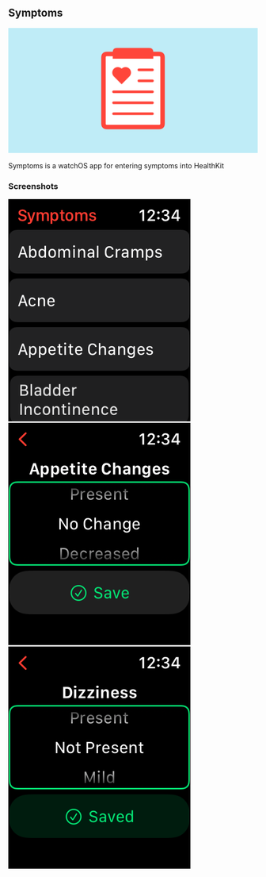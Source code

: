 ## Symptoms

![Banner](docs/banner.png)

Symptoms is a watchOS app for entering symptoms into HealthKit

### Screenshots

![Symptoms list view](Screenshots/0_home.png)
![Appetite Changes detail view](Screenshots/1_appetite_changes.png)
![Dizziness detail view, Saved](Screenshots/2_dizziness.png)
